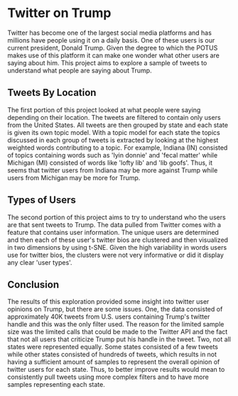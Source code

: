# Twitter on Trump
Twitter has become one of the largest social media platforms and has millions have people using it on a daily basis. One of these users is our current president, Donald Trump. Given the degree to which the POTUS makes use of this platform it can make one wonder what other users are saying about him. This project aims to explore a sample of tweets to understand what people are saying about Trump.

## Tweets By Location
The first portion of this project looked at what people were saying depending on their location. The tweets are filtered to contain only users from the United States. All tweets are then grouped by state and each state is given its own topic model. With a topic model for each state the topics discussed in each group of tweets is extracted by looking at the highest weighted words contributing to a topic. For example, Indiana (IN) consisted of topics containing words such as 'lyin donnie' and 'fecal matter' while Michigan (MI) consisted of words like 'lofty lib' and 'lib goofs'. Thus, it seems that twitter users from Indiana may be more against Trump while users from Michigan may be more for Trump. 

## Types of Users
The second portion of this project aims to try to understand who the users are that sent tweets to Trump. The data pulled from Twitter comes with a feature that contains user information. The unique users are determined and then each of these user's twitter bios are clustered and then visualized in two dimensions by using t-SNE. Given the high variability in words users use for twitter bios, the clusters were not very informative or did it display any clear 'user types'.

## Conclusion
The results of this exploration provided some insight into twitter user opinions on Trump, but there are some issues. One, the data consisted of approximately 40K tweets from U.S. users containing Trump's twitter handle and this was the only filter used. The reason for the limited sample size was the limited calls that could be made to the Twitter API and the fact that not all users that criticize Trump put his handle in the tweet. Two, not all states were represented equally. Some states consisted of a few tweets while other states consisted of hundreds of tweets, which results in not having a sufficient amount of samples to represent the overall opinion of twitter users for each state. Thus, to better improve results would mean to consistently pull tweets using more complex filters and to have more samples representing each state.
